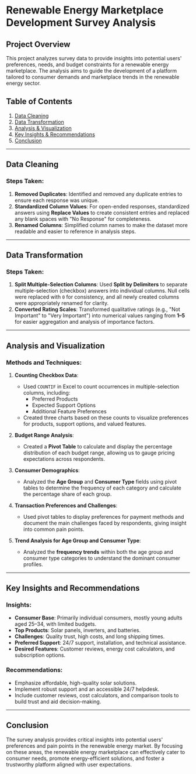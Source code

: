 
# **Renewable Energy Marketplace Development Survey Analysis**

## **Project Overview**
This project analyzes survey data to provide insights into potential users' preferences, needs, and budget constraints for a renewable energy marketplace. The analysis aims to guide the development of a platform tailored to consumer demands and marketplace trends in the renewable energy sector.

## **Table of Contents**
1. [Data Cleaning](#data-cleaning)
2. [Data Transformation](#data-transformation)
3. [Analysis & Visualization](#analysis-and-visualization)
4. [Key Insights & Recommendations](#key-insights-and-recommendations)
5. [Conclusion](#conclusion)

---

## **Data Cleaning**

### Steps Taken:
1. **Removed Duplicates**: Identified and removed any duplicate entries to ensure each response was unique.
2. **Standardized Column Values**: For open-ended responses, standardized answers using **Replace Values** to create consistent entries and replaced any blank spaces with "No Response" for completeness.
3. **Renamed Columns**: Simplified column names to make the dataset more readable and easier to reference in analysis steps.

---

## **Data Transformation**

### Steps Taken:
1. **Split Multiple-Selection Columns**: Used **Split by Delimiters** to separate multiple-selection (checkbox) answers into individual columns. Null cells were replaced with `0` for consistency, and all newly created columns were appropriately renamed for clarity.
2. **Converted Rating Scales**: Transformed qualitative ratings (e.g., "Not Important" to "Very Important") into numerical values ranging from **1–5** for easier aggregation and analysis of importance factors.

---

## **Analysis and Visualization**

### Methods and Techniques:
1. **Counting Checkbox Data**:
   - Used `COUNTIF` in Excel to count occurrences in multiple-selection columns, including:
      - Preferred Products
      - Expected Support Options
      - Additional Feature Preferences
   - Created three charts based on these counts to visualize preferences for products, support options, and valued features.

2. **Budget Range Analysis**:
   - Created a **Pivot Table** to calculate and display the percentage distribution of each budget range, allowing us to gauge pricing expectations across respondents.

3. **Consumer Demographics**:
   - Analyzed the **Age Group** and **Consumer Type** fields using pivot tables to determine the frequency of each category and calculate the percentage share of each group.

4. **Transaction Preferences and Challenges**:
   - Used pivot tables to display preferences for payment methods and document the main challenges faced by respondents, giving insight into common pain points.

5. **Trend Analysis for Age Group and Consumer Type**:
   - Analyzed the **frequency trends** within both the age group and consumer type categories to understand the dominant consumer profiles.

---

## **Key Insights and Recommendations**

### Insights:
- **Consumer Base**: Primarily individual consumers, mostly young adults aged 25–34, with limited budgets.
- **Top Products**: Solar panels, inverters, and batteries.
- **Challenges**: Quality trust, high costs, and long shipping times.
- **Preferred Support**: 24/7 support, installation, and technical assistance.
- **Desired Features**: Customer reviews, energy cost calculators, and subscription options.

### Recommendations:
- Emphasize affordable, high-quality solar solutions.
- Implement robust support and an accessible 24/7 helpdesk.
- Include customer reviews, cost calculators, and comparison tools to build trust and aid decision-making.

---

## **Conclusion**

The survey analysis provides critical insights into potential users' preferences and pain points in the renewable energy market. By focusing on these areas, the renewable energy marketplace can effectively cater to consumer needs, promote energy-efficient solutions, and foster a trustworthy platform aligned with user expectations.

